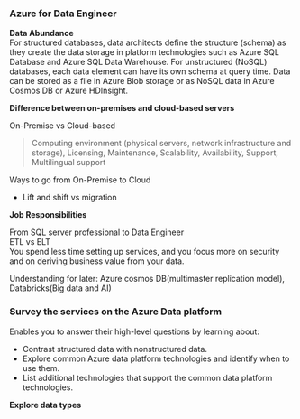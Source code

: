 ### Azure for Data Engineer

**Data Abundance**  
For structured databases, data architects define the structure (schema) as they create the data storage in platform technologies such as Azure SQL Database and Azure SQL Data Warehouse. For unstructured (NoSQL) databases, each data element can have its own schema at query time. Data can be stored as a file in Azure Blob storage or as NoSQL data in Azure Cosmos DB or Azure HDInsight.

**Difference between on-premises and cloud-based servers**  

On-Premise  vs Cloud-based   
> Computing environment (physical servers, network infrastructure and storage), Licensing, Maintenance, Scalability, Availability, Support, Multilingual support  

Ways to go from On-Premise to Cloud  
- Lift and shift vs migration 

**Job Responsibilities**  

From SQL server professional to Data Engineer  
ETL vs ELT  
You spend less time setting up services, and you focus more on security and on deriving business value from your data.

Understanding for later: Azure cosmos DB(multimaster replication model), Databricks(Big data and AI)

### Survey the services on the Azure Data platform  

Enables you to answer their high-level questions by learning about:  
- Contrast structured data with nonstructured data.
- Explore common Azure data platform technologies and identify when to use them.
- List additional technologies that support the common data platform technologies.

**Explore data types**  
